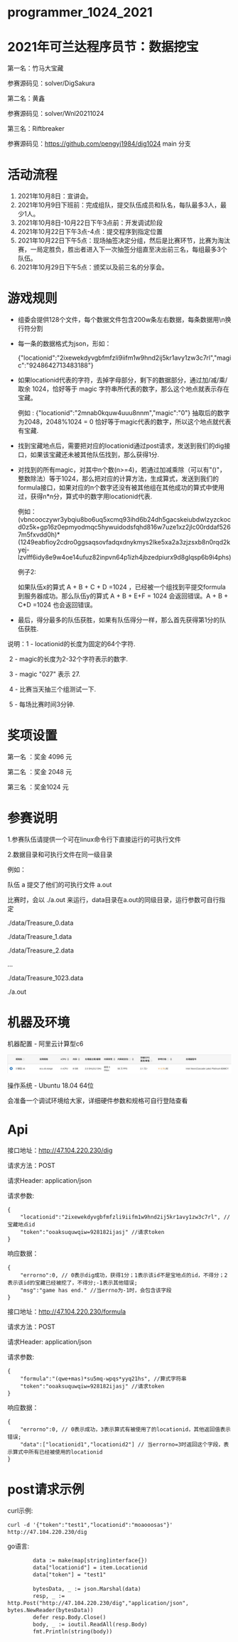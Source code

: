 # programmer_1024_2021
# 2021年可兰达程序员节：数据挖宝

第一名：竹马大宝藏

参赛源码见：solver/DigSakura

第二名：黄鑫

参赛源码见：solver/Wnl20211024

第三名：Riftbreaker

参赛源码见：https://github.com/pengyj1984/dig1024    main 分支

# 活动流程

1. 2021年10月8日：宣讲会。
2. 2021年10月9日下班前：完成组队，提交队伍成员和队名，每队最多3人，最少1人。
3. 2021年10月8日-10月22日下午3点前：开发调试阶段
4. 2021年10月22日下午3点-4点：提交程序到指定位置
5. 2021年10月22日下午5点：现场抽签决定分组，然后是比赛环节，比赛为淘汰赛，一局定胜负，胜出者进入下一次抽签分组直至决出前三名，每组最多3个队伍。
6. 2021年10月29日下午5点：颁奖以及前三名的分享会。

# 游戏规则

- 组委会提供128个文件，每个数据文件包含200w条左右数据，每条数据用\n换行符分割

- 每一条的数据格式为json，形如：

  {"locationid":"2ixewekdyvgbfmfzli9iifm1w9hnd2ij5kr1avy1zw3c7rl","magic":"9248642713483188"}

- 如果locationid代表的字符，去掉字母部分，剩下的数据部分，通过加/减/乘/取余 1024，恰好等于 magic 字符串所代表的数字，那么这个地点就表示存在宝藏。

  例如 : {"locationid":"2mnab0kquw4uuu8nnm","magic":"0"} 抽取后的数字为2048，2048%1024 = 0 恰好等于magic代表的数字，所以这个地点就代表有宝藏.

- 找到宝藏地点后，需要把对应的locationid通过post请求，发送到我们的dig接口，如果该宝藏还未被其他队伍找到，那么获得1分.

- 对找到的所有magic，对其中n个数(n>=4)，若通过加减乘除（可以有"()"，整数除法）等于1024，那么把对应的计算方法，生成算式，发送到我们的formula接口，如果对应的n个数字还没有被其他组在其他成功的算式中使用过，获得n*n分，算式中的数字用locationid代表.

  例如：(vbncooczywr3ybqiu8bo6uq5xcmq93ihd6b24dh5gacskeiubdwlzyzckocd0z5k+gp16z0epmyodmqc5hywuidodsfqhd816w7uze1xz2jlc00rddaf5267m5fxvdd0h)*(1249eabfioy2cdro0ggsaqsovfadqxdnykmys2lke5xa2a3zjzsxb8n0rqd2kyej-lzvlff6idy8e9w4oe14ufuz82inpvn64p1izh4jbzedpiurx9d8glqsp6b9i4phs)

  例子2:

  如果队伍x的算式 A + B + C + D =1024 ，已经被一个组找到平提交formula到服务器成功。那么队伍y的算式 A + B + E+F = 1024  会返回错误。A + B + C*D =1024 也会返回错误。

  

- 最后，得分最多的队伍获胜，如果有队伍得分一样，那么首先获得第1分的队伍获胜.

说明：1 - locationid的长度为固定的64个字符.

​		   2 - magic的长度为2-32个字符表示的数字.

​		   3 - magic "027" 表示 27.

​		   4 - 比赛当天抽三个组测试一下.

​		   5 - 每场比赛时间3分钟.

# 奖项设置

第一名 ：奖金 4096 元

第二名 ：奖金 2048 元

第三名 ：奖金1024 元

# 参赛说明

1.参赛队伍请提供一个可在linux命令行下直接运行的可执行文件

2.数据目录和可执行文件在同一级目录

例如：

队伍 a 提交了他们的可执行文件 a.out

比赛时，会以 ./a.out 来运行，data目录在a.out的同级目录，运行参数可自行指定

./data/Treasure_0.data

./data/Treasure_1.data

./data/Treasure_2.data

...

./data/Treasure_1023.data

./a.out

# 机器及环境

机器配置 - 阿里云计算型c6

![image-20210923135444738](./machine.png)

操作系统 - Ubuntu 18.04 64位

会准备一个调试环境给大家，详细硬件参数和规格可自行登陆查看

# Api

接口地址：http://47.104.220.230/dig

请求方法：POST

请求Header: application/json

请求参数:

```
{
	"locationid":"2ixewekdyvgbfmfzli9iifm1w9hnd2ij5kr1avy1zw3c7rl", //宝藏地点id
	"token":"ooaksuquwqiw=928182ijasj" //请求token
}
```

响应数据：

```
{
	"errorno":0, // 0表示dig成功，获得1分；1表示该id不是宝地点的id，不得分；2表示该id的宝藏已经被挖了，不得分;-1表示其他错误;
	"msg":"game has end." //当errno为-1时，会包含该字段
}
```

接口地址：http://47.104.220.230/formula

请求方法：POST

请求Header: application/json

请求参数:

```
{
	"formula":"(qwe+mas)*su5mq-wpqs*yyq21hs", //算式字符串
	"token":"ooaksuquwqiw=928182ijasj" //请求token
}
```

响应数据：

```
{
	"errorno":0, // 0表示成功，3表示算式有被使用了的locationid，其他返回值表示错误;
	"data":["locationid1","locationid2"] // 当errorno=3时返回这个字段，表示算式中所有已经被使用的locationid
}
```

# post请求示例

curl示例:

```
curl -d '{"token":"test1","locationid":"moaooosas"}' http://47.104.220.230/dig
```

go语言:

```
		data := make(map[string]interface{})
		data["locationid"] = item.Locationid
		data["token"] = "test1"

		bytesData, _ := json.Marshal(data)
		resp, _ := http.Post("http://47.104.220.230/dig","application/json", bytes.NewReader(bytesData))
		defer resp.Body.Close()
		body, _ := ioutil.ReadAll(resp.Body)
		fmt.Println(string(body))
```

